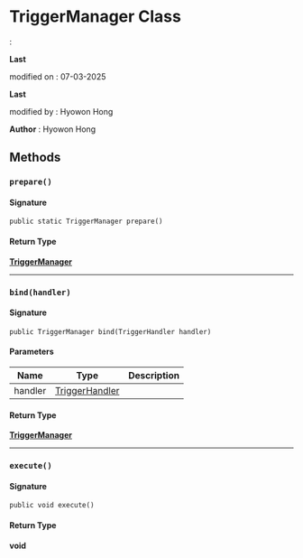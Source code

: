 # TriggerManager Class

:

**Last** 

modified on  : 07-03-2025

**Last** 

modified by  : Hyowon Hong

**Author** : Hyowon Hong

## Methods
### `prepare()`

#### Signature
```apex
public static TriggerManager prepare()
```

#### Return Type
**[TriggerManager](TriggerManager.md)**

---

### `bind(handler)`

#### Signature
```apex
public TriggerManager bind(TriggerHandler handler)
```

#### Parameters
| Name | Type | Description |
|------|------|-------------|
| handler | [TriggerHandler](TriggerHandler.md) |  |

#### Return Type
**[TriggerManager](TriggerManager.md)**

---

### `execute()`

#### Signature
```apex
public void execute()
```

#### Return Type
**void**